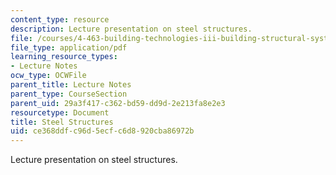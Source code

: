 ```yaml
---
content_type: resource
description: Lecture presentation on steel structures.
file: /courses/4-463-building-technologies-iii-building-structural-systems-ii-fall-2002/ce368ddfc96d5ecfc6d8920cba86972b_3steel.pdf
file_type: application/pdf
learning_resource_types:
- Lecture Notes
ocw_type: OCWFile
parent_title: Lecture Notes
parent_type: CourseSection
parent_uid: 29a3f417-c362-bd59-dd9d-2e213fa8e2e3
resourcetype: Document
title: Steel Structures
uid: ce368ddf-c96d-5ecf-c6d8-920cba86972b
---
```

Lecture presentation on steel structures.

